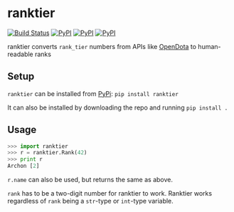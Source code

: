 ranktier
========
[![Build Status](https://travis-ci.org/marcusmunch/ranktier.svg?branch=master)](https://travis-ci.org/marcusmunch/ranktier)
[![PyPI](https://img.shields.io/pypi/v/ranktier.svg)](https://pypi.python.org/pypi/ranktier)
[![PyPI](https://img.shields.io/pypi/pyversions/ranktier.svg)](https://pypi.python.org/pypi/ranktier)
[![PyPI](https://img.shields.io/pypi/l/ranktier.svg)](https://pypi.python.org/pypi/ranktier)

ranktier converts `rank_tier` numbers from APIs like [OpenDota](https://OpenDota.com) to human-readable ranks

Setup
-----
`ranktier` can be installed from [PyPi](https://pypi.python.org/pypi):
`pip install ranktier`

It can also be installed by downloading the repo and running `pip install .`

Usage
-----
```python
>>> import ranktier
>>> r = ranktier.Rank(42)
>>> print r
Archon [2]
```

`r.name` can also be used, but returns the same as above.

`rank` has to be a two-digit number for ranktier to work. Ranktier works regardless of `rank` being a `str`-type or `int`-type variable.
